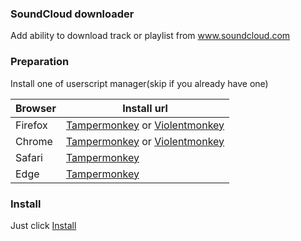 ### SoundCloud downloader

Add ability to download track or playlist from www.soundcloud.com

### Preparation

Install one of userscript manager(skip if you already have one)

| Browser | Install url |
|---------|-------------|
| Firefox | [Tampermonkey](https://addons.mozilla.org/ru/firefox/addon/tampermonkey/) or [Violentmonkey](https://addons.mozilla.org/en-US/firefox/addon/violentmonkey/) |
| Chrome  | [Tampermonkey](https://chrome.google.com/webstore/detail/tampermonkey/dhdgffkkebhmkfjojejmpbldmpobfkfo) or [Violentmonkey](https://chrome.google.com/webstore/detail/violentmonkey/jinjaccalgkegednnccohejagnlnfdag) |
| Safari  | [Tampermonkey](https://www.tampermonkey.net/?ext=dhdg&browser=safari) |
| Edge    | [Tampermonkey](https://www.microsoft.com/uk-ua/p/tampermonkey/9nblggh5162s) |

### Install

Just click [Install](../../dist/soundcloud-downloader.user.js?raw=true)

